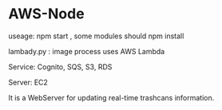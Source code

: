 # AWS-Node

useage: npm start , some modules should npm install

lambady.py : image process uses AWS Lambda

Service: Cognito, SQS, S3, RDS

Server: EC2

It is a WebServer for updating real-time trashcans information.
